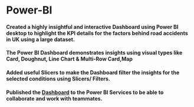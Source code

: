 # Power-BI
#### Created a highly insightful and interactive Dashboard using Power BI desktop to highlight the KPI details for the factors behind road accidents in UK using a large dataset.
#### The Power BI Dashboard demonstrates insights using visual types like Card, Doughnut, Line Chart & Multi-Row Card,Map
#### Added useful Slicers to make the Dashboard filter the insights for the selected conditions using Slicers/ Filters.
#### Published the [Dashboard](https://github.com/ShreevaniRao/Power-BI/blob/main/Road%20Accident/Road%20Accident%20Analysis.pdf) to the Power BI Services to be able to collaborate and work with teammates.

